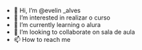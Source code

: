 - 👋 Hi, I’m @evelin _alves
- 👀 I’m interested in  realizar o curso 
- 🌱 I’m currently learning  o alura
- 💞️ I’m looking to collaborate on  sala de aula
- 📫 How to reach me  

<!---
evelinalves16/evelinalves16 is a ✨ special ✨ repository because its `README.md` (this file) appears on your GitHub profile.
You can click the Preview link to take a look at your changes.
--->
